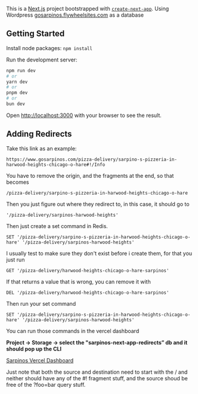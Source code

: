This is a [Next.js](https://nextjs.org/) project bootstrapped with [`create-next-app`](https://github.com/vercel/next.js/tree/canary/packages/create-next-app).
Using Wordpress [gosarpinos.flywheelsites.com](https://gosarpinos.flywheelsites.com) as a database

## Getting Started

Install node packages:
`npm install`

Run the development server:

```bash
npm run dev
# or
yarn dev
# or
pnpm dev
# or
bun dev
```

Open [http://localhost:3000](http://localhost:3000) with your browser to see the result.


## Adding Redirects

Take this link as an example:

`https://www.gosarpinos.com/pizza-delivery/sarpino-s-pizzeria-in-harwood-heights-chicago-o-hare#!/Info`

You have to remove the origin, and the fragments at the end, so that becomes

`/pizza-delivery/sarpino-s-pizzeria-in-harwood-heights-chicago-o-hare`

Then you just figure out where they redirect to, in this case, it should go to

`'/pizza-delivery/sarpinos-harwood-heights'`

Then just create a set command in Redis.

`SET '/pizza-delivery/sarpino-s-pizzeria-in-harwood-heights-chicago-o-hare' '/pizza-delivery/sarpinos-harwood-heights'`

I usually test to make sure they don't exist before i create them, for that you just run

`GET '/pizza-delivery/harwood-heights-chicago-o-hare-sarpinos'`

If that returns a value that is wrong, you can remove it with

`DEL '/pizza-delivery/harwood-heights-chicago-o-hare-sarpinos'`

Then run your set command

`SET '/pizza-delivery/sarpino-s-pizzeria-in-harwood-heights-chicago-o-hare' '/pizza-delivery/sarpinos-harwood-heights'`

You can run those commands in the vercel dashboard

**Project -> Storage -> select the "sarpinos-next-app-redirects” db and it should pop up the CLI**

[Sarpinos Vercel Dashboard](https://vercel.com/sarpino-s-usa-inc/sarpinos-next-app/stores/kv/store_GvRdjfKE6Xy5k0TN/cli)


Just note that both the source and destination need to start with the / and neither should have any of the #! fragment stuff, and the source shoud be free of the ?foo=bar query stuff.